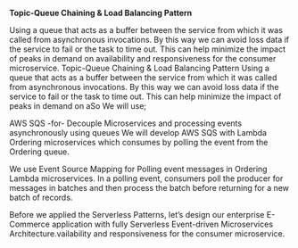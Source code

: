 **Topic-Queue Chaining & Load Balancing Pattern**

Using a queue that acts as a buffer between the service from which it was called from asynchronous invocations. By this way we can avoid loss data if the service to fail or the task to time out. This can help minimize the impact of peaks in demand on availability and responsiveness for the consumer microservice.
Topic-Queue Chaining & Load Balancing Pattern
Using a queue that acts as a buffer between the service from which it was called from asynchronous invocations. By this way we can avoid loss data if the service to fail or the task to time out. This can help minimize the impact of peaks in demand on aSo We will use;

AWS SQS -for- Decouple Microservices and processing events asynchronously using queues
We will develop AWS SQS with Lambda Ordering microservices which consumes by polling the event from the Ordering queue.

We use Event Source Mapping for Polling event messages in Ordering Lambda microservices. In a polling event, consumers poll the producer for messages in batches and then process the batch before returning for a new batch of records.

Before we applied the Serverless Patterns, let’s design our enterprise E-Commerce application with fully Serverless Event-driven Microservices Architecture.vailability and responsiveness for the consumer microservice.
